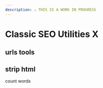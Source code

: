 ```yaml
---
description: ⚠️ THIS IS A WORK IN PROGRESS
---
```


# Classic SEO Utilities X

## urls tools

## strip html

count words







